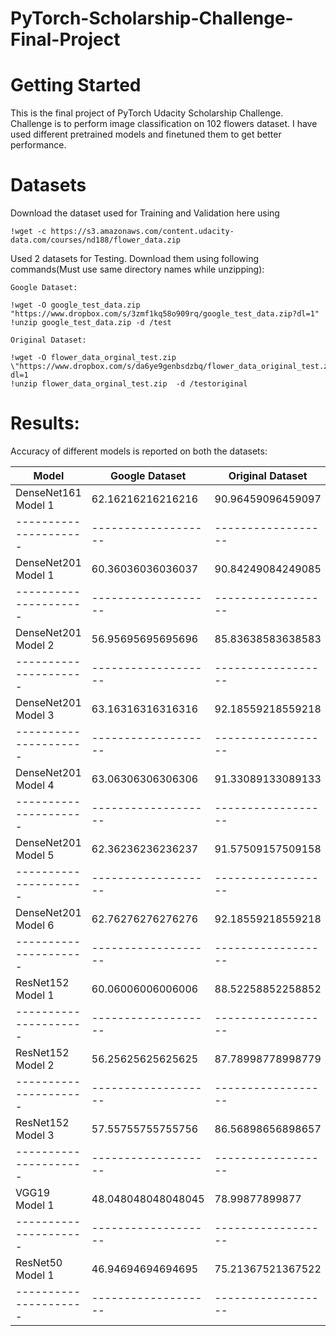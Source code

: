 # PyTorch-Scholarship-Challenge-Final-Project

# Getting Started

This is the final project of PyTorch Udacity Scholarship Challenge. Challenge is to perform image classification on 102 flowers dataset.
I have used different pretrained models and finetuned them to get better performance.

# Datasets

Download the dataset used for Training and Validation here using 

```
!wget -c https://s3.amazonaws.com/content.udacity-data.com/courses/nd188/flower_data.zip
```

Used 2 datasets for Testing. Download them using following commands(Must use same directory names while unzipping):


```
Google Dataset:

!wget -O google_test_data.zip "https://www.dropbox.com/s/3zmf1kq58o909rq/google_test_data.zip?dl=1"
!unzip google_test_data.zip -d /test

Original Dataset:

!wget -O flower_data_orginal_test.zip \"https://www.dropbox.com/s/da6ye9genbsdzbq/flower_data_original_test.zip?dl=1
!unzip flower_data_orginal_test.zip  -d /testoriginal
```

# Results:

Accuracy of different models is reported on both the datasets:

| Model           |  Google Dataset      | Original Dataset |
| --------------- | -------------------- | ---------------- |
|DenseNet161 Model 1 | 62.16216216216216 | 90.96459096459097 | 
|---------------------|-------------------|------------------|
|DenseNet201 Model 1  | 60.36036036036037 | 90.84249084249085|
|---------------------|-------------------|------------------|
|DenseNet201 Model 2  | 56.95695695695696 | 85.83638583638583|
|---------------------|-------------------|------------------|
|DenseNet201 Model 3  | 63.16316316316316 | 92.18559218559218|
|---------------------|-------------------|------------------|
|DenseNet201 Model 4  | 63.06306306306306 | 91.33089133089133|
|---------------------|-------------------|------------------|
|DenseNet201 Model 5  | 62.36236236236237 | 91.57509157509158|
|---------------------|-------------------|------------------|
|DenseNet201 Model 6  | 62.76276276276276 | 92.18559218559218|
|---------------------|-------------------|------------------|
|ResNet152 Model 1     |60.06006006006006 | 88.52258852258852|
|---------------------|-------------------|------------------|
|ResNet152 Model 2     |56.25625625625625 | 87.78998778998779|
|---------------------|-------------------|------------------|
|ResNet152 Model 3     |57.55755755755756 | 86.56898656898657|
|---------------------|-------------------|------------------|
| VGG19 Model 1       | 48.048048048048045| 78.99877899877   |
|---------------------|-------------------|------------------|
| ResNet50 Model 1    | 46.94694694694695 |75.21367521367522 |
|---------------------|-------------------|------------------|
